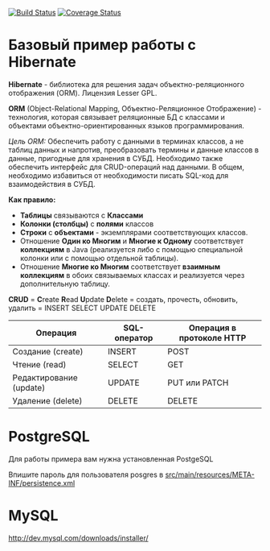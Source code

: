 [![Build Status](https://travis-ci.org/levelp/Hibernate.svg?branch=master)](https://travis-ci.org/levelp/Hibernate)
[![Coverage Status](https://coveralls.io/repos/github/levelp/Hibernate/badge.svg?branch=master)](https://coveralls.io/github/levelp/Hibernate?branch=master)

Базовый пример работы с Hibernate
=================================

**Hibernate** - библиотека для решения задач объектно-реляционного отображения (ORM). Лицензия Lesser GPL.

**ORM** (Object-Relational Mapping, Объектно-Реляционное Отображение) - 
технология, которая связывает реляционные БД с классами и объектами объектно-ориентированных языков программирования.

*Цель ORM:* Обеспечить работу с данными в терминах классов, а не таблиц данных и напротив, преобразовать термины и данные классов в данные, пригодные для хранения в СУБД. 
Необходимо также обеспечить интерфейс для CRUD-операций над данными. 
В общем, необходимо избавиться от необходимости писать SQL-код для взаимодействия в СУБД.

**Как правило:**
* **Таблицы** связываются с **Классами**
* **Колонки (столбцы)** с **полями** классов
* **Строки** с **объектами** - экземплярами соответствующих классов.
* Отношение **Один ко Многим** и **Многие к Одному** соответствует **коллекциям** в Java (реализуется либо с помощью специальной колонки или с помощью отдельной таблицы).
* Отношение **Многие ко Многим** соответствует **взаимным коллекциям** в обоих связываемых классах и реализуется через дополнительную таблицу.

**CRUD** = **C**reate **R**ead **U**pdate **D**elete = создать, прочесть, обновить, удалить = INSERT SELECT UPDATE DELETE

 Операция               |  SQL-оператор | Операция в протоколе HTTP |
------------------------|---------------|---------------------------|
Создание (create)       | INSERT        | POST                      |    
Чтение (read)           | SELECT        | GET                       |
Редактирование (update) | UPDATE        | PUT или PATCH             |
Удаление (delete)       | DELETE        | DELETE                    |

PostgreSQL
==========
Для работы примера вам нужна установленная PostgeSQL

Впишите пароль для пользователя posgres в
[src/main/resources/META-INF/persistence.xml](src/main/resources/META-INF/persistence.xml)

MySQL 
=====
http://dev.mysql.com/downloads/installer/

